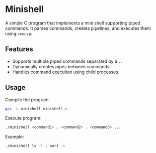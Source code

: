 # Minishell

A simple C program that implements a mini shell supporting piped commands. It parses commands, creates pipelines, and executes them using `execvp`.

## Features
- Supports multiple piped commands separated by a `.`.
- Dynamically creates pipes between commands.
- Handles command execution using child processes.

## Usage
Compile the program:
```bash
gcc -o minishell minishell.c
```
Execute program:
```bash
./minishell <command1> . <command2> . <command3> ...
```
Example:
```bash
./minishell ls -l . sort -u
```

